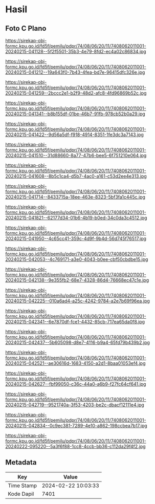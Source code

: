 # Hasil

## Foto C Plano

https://sirekap-obj-formc.kpu.go.id/fd5f/pemilu/pdpr/74/08/06/20/11/7408062011001-20240215-041128--5f2f5501-35b3-4e79-8fd2-ec4a02c86834.jpg

https://sirekap-obj-formc.kpu.go.id/fd5f/pemilu/pdpr/74/08/06/20/11/7408062011001-20240215-041212--19a643f0-7b43-4fea-bd7e-96415dfc326e.jpg

https://sirekap-obj-formc.kpu.go.id/fd5f/pemilu/pdpr/74/08/06/20/11/7408062011001-20240215-041259--2bccc2e1-b2f9-48d2-afc8-4fd96869b52c.jpg

https://sirekap-obj-formc.kpu.go.id/fd5f/pemilu/pdpr/74/08/06/20/11/7408062011001-20240215-041341--b8b155df-01be-46b7-91fb-978cb52b0a29.jpg

https://sirekap-obj-formc.kpu.go.id/fd5f/pemilu/pdpr/74/08/06/20/11/7408062011001-20240215-041422--9d56a5df-f918-4914-8351-1fe3dc3a7143.jpg

https://sirekap-obj-formc.kpu.go.id/fd5f/pemilu/pdpr/74/08/06/20/11/7408062011001-20240215-041510--31d88660-8a77-47b6-bee5-6f751210e064.jpg

https://sirekap-obj-formc.kpu.go.id/fd5f/pemilu/pdpr/74/08/06/20/11/7408062011001-20240215-041608--8b5c1ca4-d5b7-4ac0-a161-c53d2ee4e313.jpg

https://sirekap-obj-formc.kpu.go.id/fd5f/pemilu/pdpr/74/08/06/20/11/7408062011001-20240215-041714--8433715a-18ee-463e-8323-5bf3fa1c445c.jpg

https://sirekap-obj-formc.kpu.go.id/fd5f/pemilu/pdpr/74/08/06/20/11/7408062011001-20240215-041821--62177d34-01b6-4b19-b0ed-34c0da3c4512.jpg

https://sirekap-obj-formc.kpu.go.id/fd5f/pemilu/pdpr/74/08/06/20/11/7408062011001-20240215-041950--4c65cc41-359c-4d9f-9b4d-56d745f76517.jpg

https://sirekap-obj-formc.kpu.go.id/fd5f/pemilu/pdpr/74/08/06/20/11/7408062011001-20240215-042053--4c769171-a3e0-4043-b0ee-cbf50cbdbe15.jpg

https://sirekap-obj-formc.kpu.go.id/fd5f/pemilu/pdpr/74/08/06/20/11/7408062011001-20240215-042138--9e355fb2-68e7-4328-86d4-76668ec47c1e.jpg

https://sirekap-obj-formc.kpu.go.id/fd5f/pemilu/pdpr/74/08/06/20/11/7408062011001-20240215-042225--010a6ad4-a25c-4242-9784-a2e7b69f96ea.jpg

https://sirekap-obj-formc.kpu.go.id/fd5f/pemilu/pdpr/74/08/06/20/11/7408062011001-20240215-042341--6e7870df-fce1-4432-85cb-717ea65da0f8.jpg

https://sirekap-obj-formc.kpu.go.id/fd5f/pemilu/pdpr/74/08/06/20/11/7408062011001-20240215-042437--5b605098-d8e7-4116-b9a4-65fd79b439b2.jpg

https://sirekap-obj-formc.kpu.go.id/fd5f/pemilu/pdpr/74/08/06/20/11/7408062011001-20240215-042521--ae30616d-1683-4150-a2d1-8baa01053ef4.jpg

https://sirekap-obj-formc.kpu.go.id/fd5f/pemilu/pdpr/74/08/06/20/11/7408062011001-20240215-042627--fbf99050-c36c-44a0-a6b9-f27fc64cf641.jpg

https://sirekap-obj-formc.kpu.go.id/fd5f/pemilu/pdpr/74/08/06/20/11/7408062011001-20240215-042719--9521740a-3f53-4203-be2c-dbacf12111e4.jpg

https://sirekap-obj-formc.kpu.go.id/fd5f/pemilu/pdpr/74/08/06/20/11/7408062011001-20240215-042834--0c9ec381-7289-4e10-a862-198ccbea7b17.jpg

https://sirekap-obj-formc.kpu.go.id/fd5f/pemilu/pdpr/74/08/06/20/11/7408062011001-20240222-095220--5a3f6f88-1cc8-4ccb-bb36-c112da29f4f2.jpg


## Metadata

| Key        | Value               |
| ---------- | ------------------- |
| Time Stamp | 2024-02-22 10:03:33 |
| Kode Dapil | 7401                |



